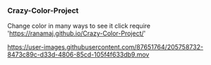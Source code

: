 ### Crazy-Color-Project

Change color in many ways to see it click require 'https://ranamaj.github.io/Crazy-Color-Project/'


https://user-images.githubusercontent.com/87651764/205758732-8473c89c-d33d-4806-85cd-105f4f633db9.mov

